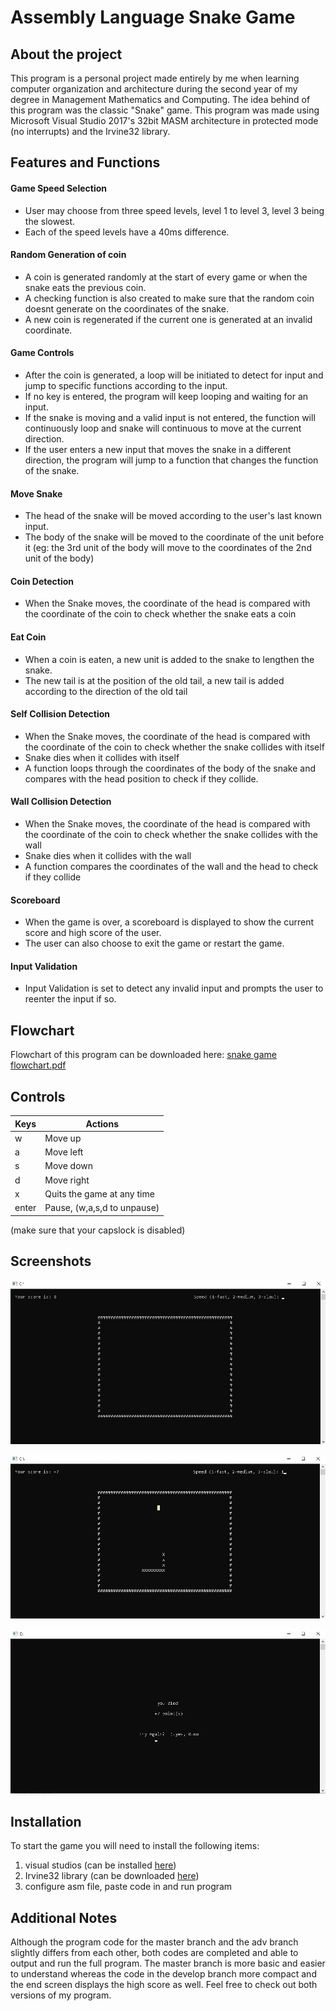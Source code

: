 # Assembly Language Snake Game
## About the project
This program is a personal project made entirely by me when learning computer organization and architecture during the second year of my degree in Management Mathematics and Computing. The idea behind of this program was the classic "Snake" game. This program was made using Microsoft Visual Studio 2017's 32bit MASM architecture in protected mode (no interrupts) and the Irvine32 library.

## Features and Functions
#### Game Speed Selection
  * User may choose from three speed levels, level 1 to level 3, level 3 being the slowest.
  * Each of the speed levels have a 40ms difference.
#### Random Generation of coin
  * A coin is generated randomly at the start of every game or when the snake eats the previous coin.
  * A checking function is also created to make sure that the random coin doesnt generate on the coordinates of the snake. 
  * A new coin is regenerated if the current one is generated at an invalid coordinate.
#### Game Controls
  * After the coin is generated, a loop will be initiated to detect for input and jump to specific functions according to the input.
  * If no key is entered, the program will keep looping and waiting for an input. 
  * If the snake is moving and a valid input is not entered, the function will continuously loop and snake will continuous to move at the current direction.
  * If the user enters a new input that moves the snake in a different direction, the program will jump to a function that changes the function of the snake.
#### Move Snake
  * The head of the snake will be moved according to the user's last known input. 
  * The body of the snake will be moved to the coordinate of the unit before it (eg: the 3rd unit of the body will move to the coordinates of the 2nd unit of the body)
#### Coin Detection
  * When the Snake moves, the coordinate of the head is compared with the coordinate of the coin to check whether the snake eats a coin
#### Eat Coin
  * When a coin is eaten, a new unit is added to the snake to lengthen the snake.
  * The new tail is at the position of the old tail, a new tail is added according to the direction of the old tail
#### Self Collision Detection 
  * When the Snake moves, the coordinate of the head is compared with the coordinate of the coin to check whether the snake collides with itself
  * Snake dies when it collides with itself
  * A function loops through the coordinates of the body of the snake and compares with the head position to check if they collide.
#### Wall Collision Detection
  * When the Snake moves, the coordinate of the head is compared with the coordinate of the coin to check whether the snake collides with the wall
  * Snake dies when it collides with the wall
  * A function compares the coordinates of the wall and the head to check if they collide
#### Scoreboard
  * When the game is over, a scoreboard is displayed to show the current score and high score of the user.
  * The user can also choose to exit the game or restart the game.
#### Input Validation
  * Input Validation is set to detect any invalid input and prompts the user to reenter the input if so.

## Flowchart
Flowchart of this program can be downloaded here: [snake game flowchart.pdf](https://github.com/meixinchoy/SnakeGame-asm8086/files/6953798/snake.game.flowchart.pdf)

## Controls
| Keys              | Actions                     |
| ----------------- | --------------------------- |
| w                 | Move up                     |
| a                 | Move left                   |
| s                 | Move down                   |
| d                 | Move right                  |
| x                 | Quits the game at any time  |
| enter             | Pause, (w,a,s,d to unpause) |

(make sure that your capslock is disabled)

## Screenshots
![](screenshots/startscreen.png)

![](screenshots/ingame.jpg)

![](screenshots/youdied.png)

## Installation
To start the game you will need to install the following items:
1. visual studios   (can be installed [here](https://visualstudio.microsoft.com/downloads/)) 
2. Irvine32 library (can be downloaded [here](https://github.com/meixinchoy/Irvine-library))
3. configure asm file, paste code in and run program

## Additional Notes
Although the program code for the master branch and the adv branch slightly differs from each other, both codes are completed and able to output and run the full program. The master branch is more basic and easier to understand whereas the code in the develop branch more compact and the end screen displays the high score as well. Feel free to check out both versions of my program.

